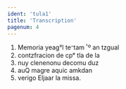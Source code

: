 ```yaml
---
ident: 'tula1'
title: 'Transcription'
pagenum: 4
---
```

1. Memoria yeag°l teᵔtam ͭ º an tzgual
2. contzfracion de cpᵉ tla de la
3. nuy clenenonu decomu duz
4. auQ magre aquic amkdan
5. verigo Eljaar la missa.
